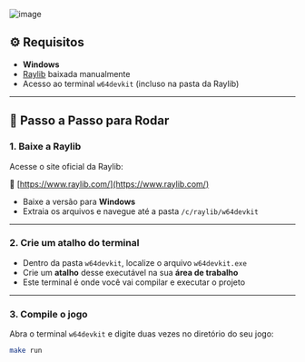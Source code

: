 ![image](https://github.com/user-attachments/assets/ee33132b-3640-4941-8b4c-a186bb53a1a9)


## ⚙️ Requisitos

- **Windows**
- [Raylib](https://www.raylib.com/) baixada manualmente
- Acesso ao terminal `w64devkit` (incluso na pasta da Raylib)

---

## 🧭 Passo a Passo para Rodar

### 1. Baixe a Raylib

Acesse o site oficial da Raylib:

🔗 [https://www.raylib.com/](https://www.raylib.com/)

- Baixe a versão para **Windows**
- Extraia os arquivos e navegue até a pasta `/c/raylib/w64devkit`

---

### 2. Crie um atalho do terminal

- Dentro da pasta `w64devkit`, localize o arquivo `w64devkit.exe`
- Crie um **atalho** desse executável na sua **área de trabalho**
- Este terminal é onde você vai compilar e executar o projeto

---

### 3. Compile o jogo

Abra o terminal `w64devkit` e digite duas vezes no diretório do seu jogo:

```bash
make run
```


